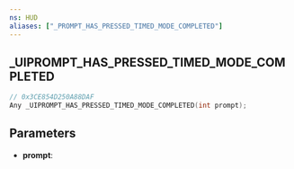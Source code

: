 ```yaml
---
ns: HUD
aliases: ["_PROMPT_HAS_PRESSED_TIMED_MODE_COMPLETED"]
---
```

## _UIPROMPT_HAS_PRESSED_TIMED_MODE_COMPLETED

```c
// 0x3CE854D250A88DAF
Any _UIPROMPT_HAS_PRESSED_TIMED_MODE_COMPLETED(int prompt);
```

## Parameters
* **prompt**:
